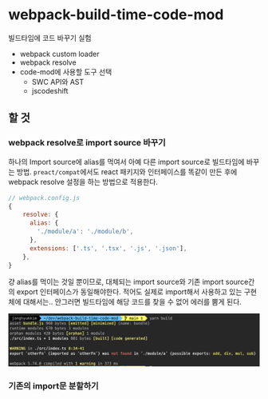 # webpack-build-time-code-mod

빌드타임에 코드 바꾸기 실험

- webpack custom loader
- webpack resolve
- code-mod에 사용할 도구 선택
  - SWC API와 AST
  - jscodeshift

## 할 것

### webpack resolve로 import source 바꾸기

하나의 Import source에 alias를 먹여서 아예 다른 import source로 빌드타임에 바꾸는 방법. `preact/compat`에서도 react 패키지와 인터페이스를 똑같이 만든 후에 webpack resolve 설정을 하는 방법으로 적용한다.

```js
// webpack.config.js
{
    resolve: {
      alias: {
        './module/a': './module/b',
      },
      extensions: ['.ts', '.tsx', '.js', '.json'],
    },
}
```

걍 alias를 먹이는 것일 뿐이므로, 대체되는 import source와 기존 import source간의 export 인터페이스가 동일해야한다. 적어도 실제로 import해서 사용하고 있는 구현체에 대해서는.. 안그러면 빌드타임에 해당 코드를 찾을 수 없어 에러를 뿜게 된다.

![빌드에러](./images/build-error.png)

### 기존의 import문 분할하기
